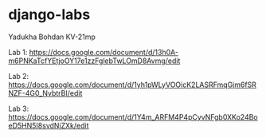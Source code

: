 # django-labs

Yadukha Bohdan KV-21mp

Lab 1: https://docs.google.com/document/d/13h0A-m6PNKaTcfYEtjoOY17e1zzFglebTwLOmD8Avmg/edit

Lab 2: https://docs.google.com/document/d/1yh1pWLyVOOicK2LASRFmqGjm6fSRNZF-4G0_NvbtrBI/edit

Lab 3: https://docs.google.com/document/d/1Y4m_ARFM4P4pCyvNFgb0XKo24BoeD5HN5I8svdNjZXk/edit